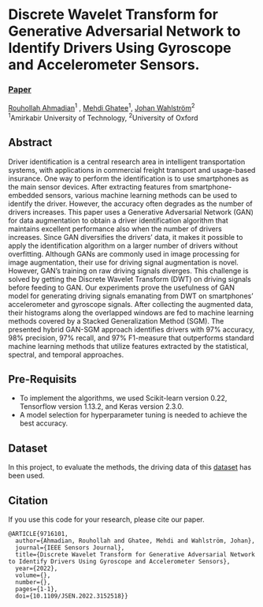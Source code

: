 # Discrete Wavelet Transform for Generative Adversarial Network to Identify Drivers Using Gyroscope and Accelerometer Sensors.

### [Paper](https://ieeexplore.ieee.org/document/9716101)

[Rouhollah Ahmadian](https://homes.cs.washington.edu/~royorel/)<sup>1</sup> ,
[Mehdi Ghatee](https://aut.ac.ir/cv/2174/MEHDI-GHATEE?slc_lang=en&&cv=2174&mod=scv)<sup>1</sup>,
[Johan Wahlström](https://www.cs.ox.ac.uk/people/johan.wahlstrom/)<sup>2</sup><br>
<sup>1</sup>Amirkabir University of Technology, <sup>2</sup>University of Oxford

## Abstract

Driver identification is a central research area in intelligent transportation systems, with applications in commercial
freight transport and usage-based insurance. One way to perform the identification is to use smartphones as the main
sensor devices. After extracting features from smartphone-embedded sensors, various machine learning methods can be used
to identify the driver. However, the accuracy often degrades as the number of drivers increases. This paper uses a
Generative Adversarial Network (GAN) for data augmentation to obtain a driver identification algorithm that maintains
excellent performance also when the number of drivers increases. Since GAN diversifies the drivers’ data, it makes it
possible to apply the identification algorithm on a larger number of drivers without overfitting. Although GANs are
commonly used in image processing for image augmentation, their use for driving signal augmentation is novel. However,
GAN’s training on raw driving signals diverges. This challenge is solved by getting the Discrete Wavelet Transform (DWT)
on driving signals before feeding to GAN. Our experiments prove the usefulness of GAN model for generating driving
signals emanating from DWT on smartphones’ accelerometer and gyroscope signals. After collecting the augmented data,
their histograms along the overlapped windows are fed to machine learning methods covered by a Stacked Generalization
Method (SGM). The presented hybrid GAN-SGM approach identifies drivers with 97% accuracy, 98% precision, 97% recall, and
97% F1-measure that outperforms standard machine learning methods that utilize features extracted by the statistical,
spectral, and temporal approaches.

## Pre-Requisits

- To implement the algorithms, we used Scikit-learn version 0.22, Tensorflow version 1.13.2, and Keras version 2.3.0.
- A model selection for hyperparameter tuning is needed to achieve the best accuracy.

## Dataset

In this project, to evaluate the methods, the driving data of this [dataset] has been used.

## Citation

If you use this code for your research, please cite our paper.

```
@ARTICLE{9716101,
  author={Ahmadian, Rouhollah and Ghatee, Mehdi and Wahlström, Johan},
  journal={IEEE Sensors Journal}, 
  title={Discrete Wavelet Transform for Generative Adversarial Network to Identify Drivers Using Gyroscope and Accelerometer Sensors}, 
  year={2022},
  volume={},
  number={},
  pages={1-1},
  doi={10.1109/JSEN.2022.3152518}}
```

[dataset]: <https://github.com/mghatee/Overall-Driving-Behavior-Recognition-By-Smartphone>

[https://doi.org/10.1109/JSEN.2022.3152518]: <https://ieeexplore.ieee.org/document/9716101>
